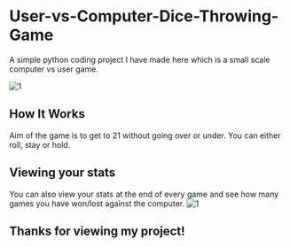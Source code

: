 # User-vs-Computer-Dice-Throwing-Game

A simple python coding project I have made here which is a small scale computer vs user game.

![1](https://user-images.githubusercontent.com/57751792/106347416-2757c200-6323-11eb-87de-0ca6122ec4e0.JPG)


## How It Works
Aim of the game is to get to 21 without going over or under. You can either roll, stay or hold.

## Viewing your stats
You can also view your stats at the end of every game and see how many games you have won/lost against the computer. 
![1](https://user-images.githubusercontent.com/57751792/106347417-29218580-6323-11eb-8f1f-f56b9887836e.JPG)


## Thanks for viewing my project! 
